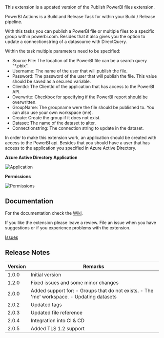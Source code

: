 This extension is a updated version of the Publish PowerBI files extension.

PowerBI Actions is a Build and Release Task for within your Build / Release pipeline.

With this tasks you can publish a PowerBI file or multiple files to a specific group within powerbi.com. Besides that it also gives you the option to update a connectionstring of a datasource with DirectQuery.

Within the task multiple parameters need to be specified:
* Source File: The location of the PowerBI file can be a search query "*.pbix".
* Username: The name of the user that will publish the file.
* Password: The password of the user that will publish the file. This value should be saved as a secured variable.
* ClientId: The ClientId of the application that has access to the PowerBI API.
* Overwrite: Checkbox for specifying if the PowerBI report should be overwritten.
* GroupName: The groupname were the file should be published to. You can also use your own workspace (me).
* Create: Create the group if it does not exist. 
* Dataset: The name of the dataset to alter.
* Connectionstring: The connection string to update in the dataset.

In order to make this extension work, an application should be created with access to the PowerBI api. Besides that you should have a user that has access to the application you specified in Azure Active Directory.

**Azure Active Directory Application**

![Application](https://github.com/maikvandergaag/msft-extensions/raw/master/docs/images/application.png "Azure Active Directory Application")

**Permissions**

![Permissions](https://github.com/maikvandergaag/msft-extensions/raw/master/docs/images/permissions.png "Azure Active Directory Permissions")

## Documentation

For the documentation check the [Wiki](https://github.com/MaikvanderGaag/msft-extensions/wiki).

If you like the extension please leave a review. File an issue when you have suggestions or if you experience problems with the extension.

[Issues](https://github.com/MaikvanderGaag/msft-extensions/issues)

## Release Notes

| Version | Remarks                             |  
|---------|-------------------------------------|
| 1.0.0   | Initial version                     |
| 1.2.0   | Fixed issues and some minor changes |
| 2.0.0   | Added support for: - Groups that do not exists. - The 'me' workspace. - Updating datasets |
| 2.0.2   | Updated tags |
| 2.0.3   | Updated file reference |
| 2.0.4   | Integration into CI & CD |
| 2.0.5   | Added TLS 1.2 support |

